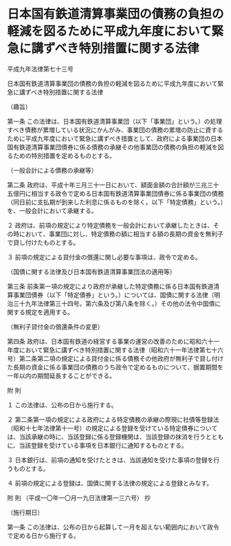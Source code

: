 # 日本国有鉄道清算事業団の債務の負担の軽減を図るために平成九年度において緊急に講ずべき特別措置に関する法律

平成九年法律第七十三号

日本国有鉄道清算事業団の債務の負担の軽減を図るために平成九年度において緊急に講ずべき特別措置に関する法律

（趣旨）

第一条 この法律は、日本国有鉄道清算事業団（以下「事業団」という。）の処理すべき債務が累増している状況にかんがみ、事業団の債務の累増の防止に資するために平成九年度において緊急に講ずべき措置として、政府による事業団の日本国有鉄道清算事業団債券に係る債務の承継その他事業団の債務の負担の軽減を図るための特別措置を定めるものとする。

（一般会計による債務の承継等）

第二条 政府は、平成十年三月三十一日において、額面金額の合計額が三兆三十五億円に相当する政令で定める日本国有鉄道清算事業団債券に係る事業団の債務（同日前に支払期が到来した利息に係るものを除く。以下「特定債務」という。）を、一般会計において承継する。

２ 政府は、前項の規定により特定債務を一般会計において承継したときは、その時において、事業団に対し、特定債務の額に相当する額の長期の資金を無利子で貸し付けたものとする。

３ 前項の規定による貸付金の償還に関し必要な事項は、政令で定める。

（国債に関する法律及び日本国有鉄道清算事業団法の適用等）

第三条 前条第一項の規定により政府が承継した特定債務に係る日本国有鉄道清算事業団債券（以下「特定債券」という。）については、国債に関する法律（明治三十九年法律第三十四号。第六条及び第八条を除く。）その他の法令中国債に関する規定を適用する。

（無利子貸付金の償還条件の変更）

第四条 政府は、日本国有鉄道の経営する事業の運営の改善のために昭和六十一年度において緊急に講ずべき特別措置に関する法律（昭和六十一年法律第七十六号）第二条第二項の規定による貸付金に係る債務その他政府が無利子で貸し付けた長期の資金に係る事業団の債務のうち政令で定めるものについて、据置期間を一年以内の期間延長することができる。

附 則

１ この法律は、公布の日から施行する。

２ 第二条第一項の規定による政府による特定債務の承継の際現に社債等登録法（昭和十七年法律第十一号）の規定による登録を受けている特定債券については、当該承継の時に、当該登録に係る登録機関は、当該登録の抹消を行うとともに、当該登録を受けている事項を日本銀行に通知するものとする。

３ 日本銀行は、前項の通知を受けたときは、当該通知を受けた事項の登録を行うものとする。

４ 前項の規定による登録は、国債に関する法律の規定による登録とみなす。

附 則 （平成一〇年一〇月一九日法律第一三六号） 抄

（施行期日）

第一条 この法律は、公布の日から起算して一月を超えない範囲内において政令で定める日から施行する。
